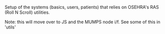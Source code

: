 Setup of the systems (basics, users, patients) that relies on OSEHRA's RAS (Roll N Scroll) utilities. 

Note: this will move over to JS and the MUMPS node i/f. See some of this in 'utils'
